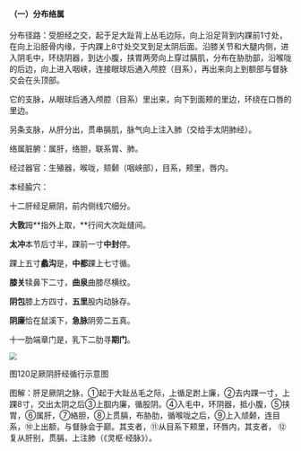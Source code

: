 #### （一）分布络属

分布径路：受胆经之交，起于足大趾背上丛毛边际，向上沿足背到内踝前1寸处，在向上沿胫骨内缘，于内踝上8寸处交叉到足太阴后面。沿膝关节和大腿内侧，进入阴毛中，环绕阴器，到达小腹，挟胃两旁向上穿过膈肌，分布在胁肋部，沿喉咙的后边，向上进入咽峡，连接眼球后通入颅腔（目系），再出来向上到额部与督脉交会在头顶部。

它的支脉，从眼球后通入颅腔（目系）里出来，向下到面颊的里边，环绕在口唇的里边。

另条支脉，从肝分出，贯串膈肌，脉气向上注入肺（交给手太阴肺经）。

络属脏腑：属肝，络胆，联系胃、肺。

经过器官：生殖器，喉咙，颏颡（咽峡部），目系，颊里，唇内。

本经腧穴：

十二肝经足厥阴，前内侧线穴细分。

**大敦**𧿹**指外上取，**行间大次趾缝间。

**太冲**本节后寸半，踝前一寸**中封**停。

踝上五寸**蠡沟**是，**中都**踝上七寸循。

**膝关**犊鼻下二寸，**曲泉**曲膝尽横纹。

**阴包**膝上方四寸，**五里**股内动脉存。

**阴廉**恰在鼠溪下，**急脉**阴旁二五真。

十一肋端章门是，乳下二肋寻**期门**。

<img src="img/图120.jpg" style="zoom:80%;" />

图120足厥阴肝经循行示意图

图解：肝足厥阴之脉，①起于大趾丛毛之际，上循足跗上廉，②去内踝一寸，上踝8寸，交出太阴之后③上腘内廉，循股阴。④入毛中，环阴器，抵小腹，⑤挟胃，⑥属肝，⑦絡胆，⑧上贯膈，布胁肋，循喉咙之后，⑨上入颃颡，连目系，⑩上出额，与督脉会于巅。其支者，⑪从目系下颊里，环唇内，其支者， ⑫复从肝别，贯膈，上注肺（《灵枢·经脉》）。
